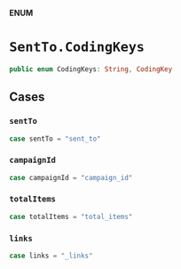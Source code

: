 **ENUM**

# `SentTo.CodingKeys`

```swift
public enum CodingKeys: String, CodingKey
```

## Cases
### `sentTo`

```swift
case sentTo = "sent_to"
```

### `campaignId`

```swift
case campaignId = "campaign_id"
```

### `totalItems`

```swift
case totalItems = "total_items"
```

### `links`

```swift
case links = "_links"
```
